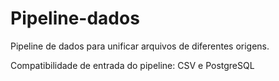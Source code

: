 # Pipeline-dados

Pipeline de dados para unificar arquivos de diferentes origens.

Compatibilidade de entrada do pipeline: CSV e PostgreSQL
